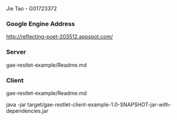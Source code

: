 Jie Tao - G01723372

### Google Engine Address
http://reflecting-poet-203512.appspot.com/

### Server
gae-restlet-example/Readme.md

### Client
gae-restlet-example/Readme.md

java -jar target/gae-restlet-client-example-1.0-SNAPSHOT-jar-with-dependencies.jar
